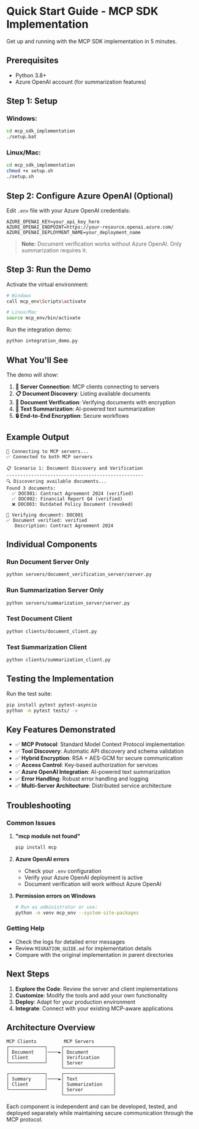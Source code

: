 # Quick Start Guide - MCP SDK Implementation

Get up and running with the MCP SDK implementation in 5 minutes.

## Prerequisites

- Python 3.8+
- Azure OpenAI account (for summarization features)

## Step 1: Setup

### Windows:
```bash
cd mcp_sdk_implementation
./setup.bat
```

### Linux/Mac:
```bash
cd mcp_sdk_implementation
chmod +x setup.sh
./setup.sh
```

## Step 2: Configure Azure OpenAI (Optional)

Edit `.env` file with your Azure OpenAI credentials:
```env
AZURE_OPENAI_KEY=your_api_key_here
AZURE_OPENAI_ENDPOINT=https://your-resource.openai.azure.com/
AZURE_OPENAI_DEPLOYMENT_NAME=your_deployment_name
```

> **Note:** Document verification works without Azure OpenAI. Only summarization requires it.

## Step 3: Run the Demo

Activate the virtual environment:
```bash
# Windows
call mcp_env\Scripts\activate

# Linux/Mac  
source mcp_env/bin/activate
```

Run the integration demo:
```bash
python integration_demo.py
```

## What You'll See

The demo will show:

1. **🔗 Server Connection**: MCP clients connecting to servers
2. **📋 Document Discovery**: Listing available documents  
3. **🔐 Document Verification**: Verifying documents with encryption
4. **📝 Text Summarization**: AI-powered text summarization
5. **🔒 End-to-End Encryption**: Secure workflows

## Example Output

```
🔗 Connecting to MCP servers...
✅ Connected to both MCP servers

📋 Scenario 1: Document Discovery and Verification
--------------------------------------------------
🔍 Discovering available documents...
Found 3 documents:
  ✅ DOC001: Contract Agreement 2024 (verified)
  ✅ DOC002: Financial Report Q4 (verified)  
  ❌ DOC003: Outdated Policy Document (revoked)

🔐 Verifying document: DOC001
✅ Document verified: verified
   Description: Contract Agreement 2024
```

## Individual Components

### Run Document Server Only
```bash
python servers/document_verification_server/server.py
```

### Run Summarization Server Only  
```bash
python servers/summarization_server/server.py
```

### Test Document Client
```bash
python clients/document_client.py
```

### Test Summarization Client
```bash
python clients/summarization_client.py
```

## Testing the Implementation

Run the test suite:
```bash
pip install pytest pytest-asyncio
python -m pytest tests/ -v
```

## Key Features Demonstrated

- ✅ **MCP Protocol**: Standard Model Context Protocol implementation
- ✅ **Tool Discovery**: Automatic API discovery and schema validation
- ✅ **Hybrid Encryption**: RSA + AES-GCM for secure communication
- ✅ **Access Control**: Key-based authorization for services
- ✅ **Azure OpenAI Integration**: AI-powered text summarization
- ✅ **Error Handling**: Robust error handling and logging
- ✅ **Multi-Server Architecture**: Distributed service architecture

## Troubleshooting

### Common Issues

1. **"mcp module not found"**
   ```bash
   pip install mcp
   ```

2. **Azure OpenAI errors**
   - Check your `.env` configuration
   - Verify your Azure OpenAI deployment is active
   - Document verification will work without Azure OpenAI

3. **Permission errors on Windows**
   ```bash
   # Run as administrator or use:
   python -m venv mcp_env --system-site-packages
   ```

### Getting Help

- Check the logs for detailed error messages
- Review `MIGRATION_GUIDE.md` for implementation details
- Compare with the original implementation in parent directories

## Next Steps

1. **Explore the Code**: Review the server and client implementations
2. **Customize**: Modify the tools and add your own functionality  
3. **Deploy**: Adapt for your production environment
4. **Integrate**: Connect with your existing MCP-aware applications

## Architecture Overview

```
MCP Clients          MCP Servers
┌─────────────┐     ┌──────────────────┐
│ Document    │────►│ Document         │
│ Client      │     │ Verification     │
└─────────────┘     │ Server           │
                    └──────────────────┘
┌─────────────┐     ┌──────────────────┐
│ Summary     │────►│ Text             │
│ Client      │     │ Summarization    │
└─────────────┘     │ Server           │
                    └──────────────────┘
```

Each component is independent and can be developed, tested, and deployed separately while maintaining secure communication through the MCP protocol.
